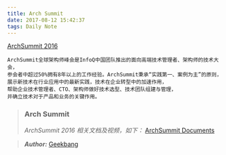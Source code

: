 ```yaml
---
title: Arch Summit
date: 2017-08-12 15:42:37
tags: Daily Note
---
```


[ArchSummit 2016][lnk_ArchSummit]

```
ArchSummit全球架构师峰会是InfoQ中国团队推出的面向高端技术管理者、架构师的技术大会，
参会者中超过50%拥有8年以上的工作经验。ArchSummit秉承“实践第一、案例为主”的原则，
展示新技术在行业应用中的最新实践，技术在企业转型中的加速作用，
帮助企业技术管理者、CTO、架构师做好技术选型、技术团队组建与管理，
并确立技术对于产品和业务的关键作用。
```

>### Arch Summit
>*ArchSummit 2016 相关文档及视频，如下：*
>[ArchSummit Documents][lnk_ArchSummitDocuments]

>***Author:***
>[Geekbang][lnk_Author]

[lnk_ArchSummit]: http://bj2016.archsummit.com/ "ArchSummit 2016"
[lnk_ArchSummitDocuments]: https://github.com/Geekbang/ArchSummit "ArchSummit Documents"
[lnk_Author]: https://github.com/Geekbang "Geekbang"